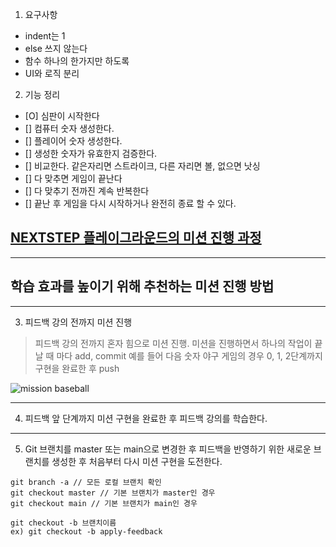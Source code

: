 1. 요구사항
- indent는 1
- else 쓰지 않는다
- 함수 하나의 한가지만 하도록
- UI와 로직 분리

2. 기능 정리
- [O] 심판이 시작한다
- [] 컴퓨터 숫자 생성한다.
- [] 플레이어 숫자 생성한다.
- [] 생성한 숫자가 유효한지 검증한다.
- [] 비교한다. 같은자리면 스트라이크, 다른 자리면 볼, 없으면 낫싱
- [] 다 맞추면 게임이 끝난다
- [] 다 맞추기 전까진 계속 반복한다
- [] 끝난 후 게임을 다시 시작하거나 완전히 종료 할 수 있다.

## [NEXTSTEP 플레이그라운드의 미션 진행 과정](https://github.com/next-step/nextstep-docs/blob/master/playground/README.md)

---
## 학습 효과를 높이기 위해 추천하는 미션 진행 방법

---
3. 피드백 강의 전까지 미션 진행 
> 피드백 강의 전까지 혼자 힘으로 미션 진행. 미션을 진행하면서 하나의 작업이 끝날 때 마다 add, commit
> 예를 들어 다음 숫자 야구 게임의 경우 0, 1, 2단계까지 구현을 완료한 후 push

![mission baseball](https://raw.githubusercontent.com/next-step/nextstep-docs/master/playground/images/mission_baseball.png)

---
4. 피드백 앞 단계까지 미션 구현을 완료한 후 피드백 강의를 학습한다.

---
5. Git 브랜치를 master 또는 main으로 변경한 후 피드백을 반영하기 위한 새로운 브랜치를 생성한 후 처음부터 다시 미션 구현을 도전한다.

```
git branch -a // 모든 로컬 브랜치 확인
git checkout master // 기본 브랜치가 master인 경우
git checkout main // 기본 브랜치가 main인 경우

git checkout -b 브랜치이름
ex) git checkout -b apply-feedback
```
